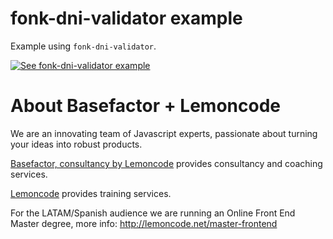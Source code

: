 # fonk-dni-validator example

Example using `fonk-dni-validator`.

[![See fonk-dni-validator example](https://codesandbox.io/static/img/play-codesandbox.svg)](https://codesandbox.io/s/github/lemoncode/fonk-dni-validator/tree/master/examples/js)

# About Basefactor + Lemoncode

We are an innovating team of Javascript experts, passionate about turning your ideas into robust products.

[Basefactor, consultancy by Lemoncode](http://www.basefactor.com) provides consultancy and coaching services.

[Lemoncode](http://lemoncode.net/services/en/#en-home) provides training services.

For the LATAM/Spanish audience we are running an Online Front End Master degree, more info: http://lemoncode.net/master-frontend
